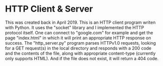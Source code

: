 # HTTP Client & Server
This was created back in April 2019.
This is an HTTP client program writen with Python.
It uses the "socket" library and I implemented the HTTP protocol itself. One can connect to "google.com" for example and get the page "index.html" in which it will print an appropriate HTTP response on success.
The "http_server.py" program parses HTTPv1.0 requests, looking for a GET request(s) in the local directory and responds with a 200 code and the contents of the file, along with appropriate content-type (currently only supports HTML). And if the file does not exist, it will return a 404 code.
